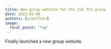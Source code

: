 ```yaml
---
title: New group website for the IvI TCS group
date: 2023-03-08
authors: [schaffner]
image:
  focal_point: 'top'
---
```


Finally launched a new group website.
